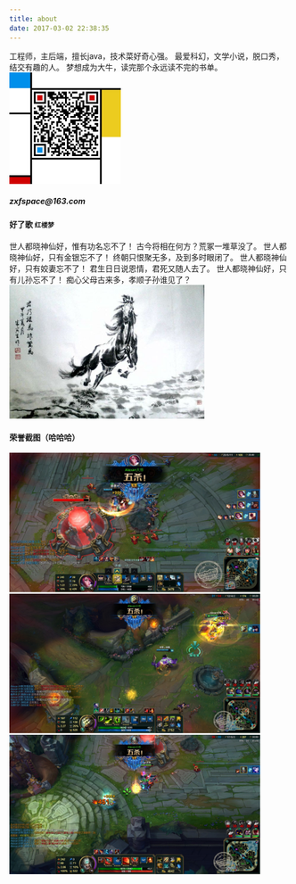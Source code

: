 ```yaml
---
title: about
date: 2017-03-02 22:38:35
---
```


<title></title>
<meta charset="utf-8">
<meta http-equiv="X-UA-Compatible" content="IE=edge">
<meta name="viewport" content="width=device-width, initial-scale=1">
<link rel="stylesheet" href="https://cdn.bootcss.com/bootstrap/3.3.7/css/bootstrap.min.css" integrity="sha384-BVYiiSIFeK1dGmJRAkycuHAHRg32OmUcww7on3RYdg4Va+PmSTsz/K68vbdEjh4u" crossorigin="anonymous">
<script src="https://cdn.bootcss.com/jquery/1.12.4/jquery.min.js"></script>
<script src="https://cdn.bootcss.com/bootstrap/3.3.7/js/bootstrap.min.js" integrity="sha384-Tc5IQib027qvyjSMfHjOMaLkfuWVxZxUPnCJA7l2mCWNIpG9mGCD8wGNIcPD7Txa" crossorigin="anonymous"></script>
工程师，主后端，擅长java，技术菜好奇心强。
最爱科幻，文学小说，脱口秀，结交有趣的人。
梦想成为大牛，读完那个永远读不完的书单。

<img src="index/weixin.jpg" alt="个人微信" class="img-rounded" width="200" height="200">
<h5>zxfspace@163.com</h5>
<!--div class="page-header" -->

<h4>好了歌 <small><span class="label label-default">红楼梦</span></small></h4>
世人都晓神仙好，惟有功名忘不了！
古今将相在何方？荒冢一堆草没了。
世人都晓神仙好，只有金银忘不了！
终朝只恨聚无多，及到多时眼闭了。
世人都晓神仙好，只有姣妻忘不了！
君生日日说恩情，君死又随人去了。
世人都晓神仙好，只有儿孙忘不了！
痴心父母古来多，孝顺子孙谁见了？

<img src="index/running.jpg" alt="我属马" class="img-rounded" width="350" height="240">

<h4>荣誉截图（哈哈哈）</h4>

<img src="index/p1.jpg" class="img-thumbnail" width="450" height="250">
<img src="index/p2.jpg" class="img-thumbnail" width="450" height="250">
<img src="index/p3.jpg" class="img-thumbnail" width="450" height="250">
<!--/div -->
